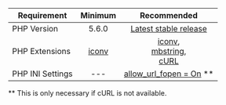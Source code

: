 | Requirement      |                        Minimum                        |                                                                                   Recommended                                                                                    |
|------------------|:-----------------------------------------------------:|:--------------------------------------------------------------------------------------------------------------------------------------------------------------------------------:|
| PHP Version      |                         5.6.0                         |                                                       [Latest stable release](https://www.php.net/supported-versions.php)                                                        |
| PHP Extensions   | [iconv](https://www.php.net/manual/en/book.iconv.php) | [iconv](https://www.php.net/manual/en/book.iconv.php),<br> [mbstring](https://www.php.net/manual/en/book.mbstring.php), <br> [cURL](https://www.php.net/manual/en/book.curl.php) |
| PHP INI Settings |                          ---                          |                                    [allow_url_fopen = On](https://www.php.net/manual/en/filesystem.configuration.php#ini.allow-url-fopen) **                                     |

** This is only necessary if cURL is not available.
